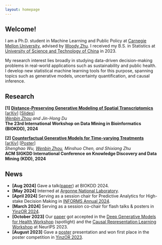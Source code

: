 ```yaml
---
layout: homepage
---
```


## Welcome!

I am a Ph.D. student in Machine Learning and Public Policy at [Carnegie Mellon University](https://www.cmu.edu/), advised by [Woody Zhu](https://sites.google.com/view/woodyzhu). I received my B.S. in Statistics at [University of Science and Technology of China](https://en.ustc.edu.cn/) in 2023. 

My research interest lies broadly in studying data-driven decision-making problems in real-world applications such as sustainability and public health.
I develop new statistical machine learning tools for this purpose, spanning topics such as generative models, uncertainty quantification, and causal inference.

## Research

<b>[1] [Distance-Preserving Generative Modeling of Spatial Transcriptomics](https://arxiv.org/abs/2408.00911)</b> [[arXiv](https://arxiv.org/abs/2408.00911)] [[Slides](../assets/files/biokdd2024-slides.pdf)]<br/>
*<u>Wenbin Zhou</u> and Jin-Hong Du* <br/>
**The 23rd International Workshop on Data Mining in Bioinformatics (BIOKDD), 2024**

<b>[2] [Counterfactual Generative Models for Time-varying Treatments](https://dl.acm.org/doi/10.1145/3637528.3671950)</b> 
[[arXiv](https://arxiv.org/abs/2305.15742)] [[Poster](../assets/files/kdd2024-poster.pdf)]<br/>
*Shenghao Wu, <u>Wenbin Zhou</u>, Minshuo Chen, and Shixiang Zhu* <br/>
**ACM SIGKDD International Conference on Knowledge Discovery and Data Mining (KDD), 2024**

## News
- **[Aug 2024]** Gave a talk([paper](https://arxiv.org/abs/2408.00911)) at BIOKDD 2024.
- **[May 2024]** Interned at [Argonne National Laboratory](https://www.anl.gov/).
- **[April 2024]** Serving as a session chair for Predictive Analytics for High-stake Decision Making in [INFORMS Annual 2024](https://meetings.informs.org/wordpress/seattle2024/).
- **[March 2024]** Serving as a session co-chair for flash talks & posters in [YinzOR 2024](https://yinzor.cmuinforms.org/).
- **[October 2023]** Our [paper](https://arxiv.org/abs/2305.15742) got accepted in the [Deep Generative Models for Health Workshop](https://neurips.cc/virtual/2023/workshop/66495) (spotlight) and the [Causal Representation Learning Workshop](https://crl-workshop.github.io/) at NeurIPS 2023.
- **[August 2023]** Gave a [poster](../assets/files/counterfactualposter.pdf) presentation and won first place in the poster competition in [YinzOR 2023](https://yinzor.cmuinforms.org/2023/).
